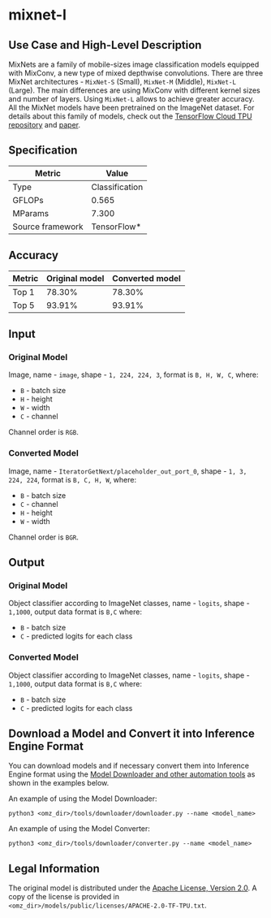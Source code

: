 # mixnet-l

## Use Case and High-Level Description
MixNets are a family of mobile-sizes image classification models equipped with MixConv,
a new type of mixed depthwise convolutions. There are three MixNet architectures -
`MixNet-S` (Small), `MixNet-M` (Middle), `MixNet-L` (Large). The main differences are using
MixConv with different kernel sizes and number of layers. Using `MixNet-L` allows to achieve greater accuracy.
All the MixNet models have been pretrained on the ImageNet dataset.
For details about this family of models, check out the [TensorFlow Cloud TPU repository](https://github.com/tensorflow/tpu/tree/master/models/official/mnasnet/mixnet) and [paper](https://arxiv.org/abs/1907.09595).

## Specification

| Metric            | Value         |
|-------------------|---------------|
| Type              | Classification|
| GFLOPs            | 0.565         |
| MParams           | 7.300         |
| Source framework  | TensorFlow\*  |

## Accuracy

| Metric | Original model | Converted model |
| ------ | -------------- | --------------- |
| Top 1  | 78.30%         | 78.30%          |
| Top 5  | 93.91%         | 93.91%          |

## Input

### Original Model

Image, name - `image`,  shape - `1, 224, 224, 3`, format is `B, H, W, C`, where:

- `B` - batch size
- `H` - height
- `W` - width
- `C` - channel

Channel order is `RGB`.

### Converted Model

Image, name - `IteratorGetNext/placeholder_out_port_0`,  shape - `1, 3, 224, 224`, format is `B, C, H, W`, where:

- `B` - batch size
- `C` - channel
- `H` - height
- `W` - width

Channel order is `BGR`.

## Output

### Original Model

Object classifier according to ImageNet classes, name - `logits`,  shape - `1,1000`, output data format is `B,C` where:

- `B` - batch size
- `C` - predicted logits for each class

### Converted Model

Object classifier according to ImageNet classes, name - `logits`,  shape - `1,1000`, output data format is `B,C` where:

- `B` - batch size
- `C` - predicted logits for each class

## Download a Model and Convert it into Inference Engine Format

You can download models and if necessary convert them into Inference Engine format using the [Model Downloader and other automation tools](../../../tools/downloader/README.md) as shown in the examples below.

An example of using the Model Downloader:
```
python3 <omz_dir>/tools/downloader/downloader.py --name <model_name>
```

An example of using the Model Converter:
```
python3 <omz_dir>/tools/downloader/converter.py --name <model_name>
```

## Legal Information

The original model is distributed under the
[Apache License, Version 2.0](https://raw.githubusercontent.com/tensorflow/tpu/master/LICENSE).
A copy of the license is provided in `<omz_dir>/models/public/licenses/APACHE-2.0-TF-TPU.txt`.

